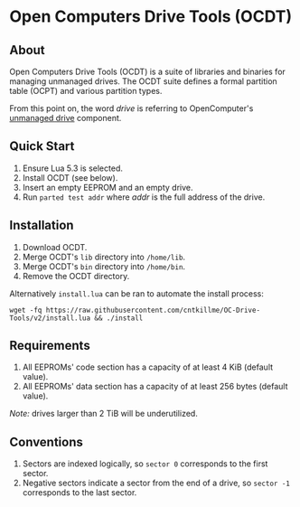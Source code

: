 # Open Computers Drive Tools (OCDT)

## About
Open Computers Drive Tools (OCDT) is a suite of libraries and binaries for managing unmanaged drives.
The OCDT suite defines a formal partition table (OCPT) and various partition types.

From this point on, the word *drive* is referring to OpenComputer's [unmanaged drive](https://ocdoc.cil.li/component:drive) component.

## Quick Start
1. Ensure Lua 5.3 is selected.
2. Install OCDT (see below).
3. Insert an empty EEPROM and an empty drive.
4. Run `parted test addr` where *addr* is the full address of the drive.

## Installation
1. Download OCDT.
2. Merge OCDT's `lib` directory into `/home/lib`.
3. Merge OCDT's `bin` directory into `/home/bin`.
4. Remove the OCDT directory.

Alternatively `install.lua` can be ran to automate the install process:
```
wget -fq https://raw.githubusercontent.com/cntkillme/OC-Drive-Tools/v2/install.lua && ./install
```

## Requirements
1. All EEPROMs' code section has a capacity of at least 4 KiB (default value).
2. All EEPROMs' data section has a capacity of at least 256 bytes (default value).

*Note:* drives larger than 2 TiB will be underutilized.

## Conventions
1. Sectors are indexed logically, so `sector 0` corresponds to the first sector.
2. Negative sectors indicate a sector from the end of a drive, so `sector -1` corresponds to the last sector.
